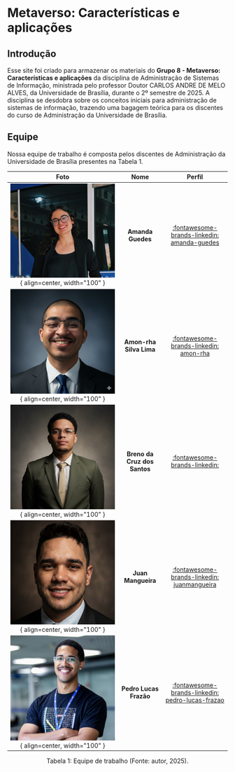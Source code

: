 # **Metaverso: Características e aplicações**

## **Introdução**
Esse site foi criado para armazenar os materiais do **Grupo 8 - Metaverso: Características e aplicações** da disciplina de Administração de Sistemas de Informação, ministrada pelo professor Doutor CARLOS ANDRE DE MELO ALVES, da Universidade de Brasília, durante o 2º semestre de 2025. A disciplina se desdobra sobre os conceitos iniciais para administração de sistemas de informação, trazendo uma bagagem teórica para os discentes do curso de Administração da Universidade de Brasília.

## **Equipe**
Nossa equipe de trabalho é composta pelos discentes de Administração da Universidade de Brasília presentes na Tabela 1.

| Foto        | Nome                                 | Perfil |
| :---------: | :----------------------------------: | :----: |
| ![Foto Amanda Guedes (Membro Time)](assets/perfil_amanda.jpg){ align=center, width="100" } | **Amanda Guedes** | [:fontawesome-brands-linkedin: amanda-guedes](https://www.linkedin.com/in/amanda-guedes-027430285/) |
| ![Foto Amon-rha Silva (Membro Time)](assets/perfil_amon_rha.png){ align=center, width="100" } | **Amon-rha Silva Lima** | [:fontawesome-brands-linkedin: amon-rha](https://linkedin.com/in/amon-rha-silva-lima-341094385/) |
| ![Foto Breno da Cruz (Membro Time)](assets/perfil_breno.jpg){ align=center, width="100" } | **Breno da Cruz dos Santos** | [:fontawesome-brands-linkedin: ](https://linkedin.com/in/) |
| ![Foto Juan Mangueira(Membro Time)](assets/perfil_juan.png){ align=center, width="100" } | **Juan Mangueira** | [:fontawesome-brands-linkedin: juanmangueira](https://linkedin.com/in/juanmangueira/) |
| ![Foto Pedro Lucas Frazão (Membro Time)](assets/perfil_pedro.jpg){ align=center, width="100" } | **Pedro Lucas Frazão** | [:fontawesome-brands-linkedin: pedro-lucas-frazao](https://linkedin.com/in/pedro-lucas-fraz%C3%A3o-de-carvalho-82823528a/) |

<div style="text-align: center">
<p> Tabela 1: Equipe de trabalho (Fonte: autor, 2025).</p>
</div>